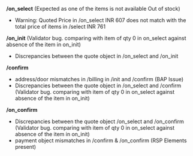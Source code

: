 **/on_select** (Expected as one of the items is not available Out of stock) 
- Warning: Quoted Price in /on_select INR 607 does not match with the total price of items in /select INR 761

**/on_init** (Validator bug. comparing with item of qty 0 in on_select against absence of the item in on_init)
- Discrepancies between the quote object in /on_select and /on_init

**/confirm**
- address/door mismatches in /billing in /init and /confirm (BAP Issue) 
- Discrepancies between the quote object in /on_select and /confirm (Validator bug. comparing with item of qty 0 in on_select against absence of the item in on_init)

**/on_confirm**
- Discrepancies between the quote object /on_select and /on_confirm (Validator bug. comparing with item of qty 0 in on_select against absence of the item in on_init)
- payment object mismatches in /confirm & /on_confirm (RSP Elements present)

